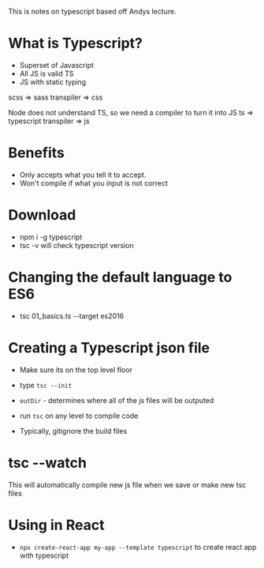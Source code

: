 This is notes on typescript based off Andys lecture.

# What is Typescript?
* Superset of Javascript
* All JS is valid TS
* JS with static typing

scss => sass transpiler => css

Node does not understand TS, so we need a compiler to turn it into JS
ts => typescript transpiler => js

# Benefits
* Only accepts what you tell it to accept. 
* Won't compile if what you input is not correct

# Download 
- npm i -g typescript
- tsc -v will check typescript version

# Changing the default language to ES6
- tsc 01_basics.ts --target es2016

# Creating a Typescript json file
- Make sure its on the top level floor
- type `tsc --init`

- `outDir` - determines where all of the js files will be outputed
- run `tsc` on any level to compile code

- Typically, gitignore the build files

# tsc --watch
This will automatically compile new js file when we save or make new tsc files

# Using in React
- `npx create-react-app my-app --template typescript` to create react app with typescript
